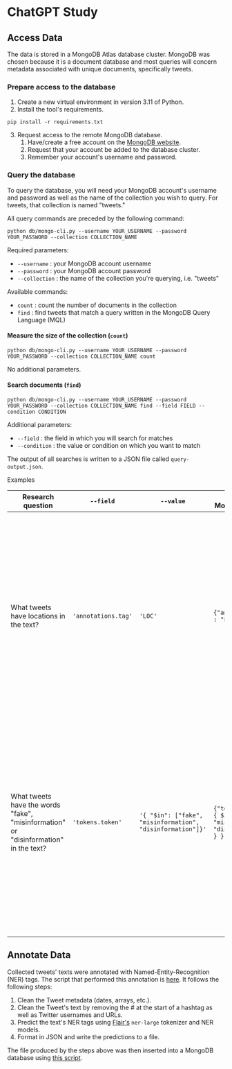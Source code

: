 # ChatGPT Study

## Access Data

The data is stored in a MongoDB Atlas database cluster. MongoDB was chosen because it is a document database and most queries will concern metadata associated with unique documents, specifically tweets.

### Prepare access to the database

1. Create a new virtual environment in version 3.11 of Python.
2. Install the tool's requirements.

```shell
pip install -r requirements.txt
```

3. Request access to the remote MongoDB database.
   1. Have/create a free account on the [MongoDB website](https://www.mongodb.com).
   2. Request that your account be added to the database cluster.
   3. Remember your account's username and password.

### Query the database

To query the database, you will need your MongoDB account's username and password as well as the name of the collection you wish to query. For tweets, that collection is named "tweets."

All query commands are preceded by the following command:

```shell
python db/mongo-cli.py --username YOUR_USERNAME --password YOUR_PASSWORD --collection COLLECTION_NAME
```

Required parameters:

- `--username` : your MongoDB account username
- `--password` : your MongoDB account password
- `--collection` : the name of the collection you're querying, i.e. "tweets"

Available commands:

- `count` : count the number of documents in the collection
- `find` : find tweets that match a query written in the MongoDB Query Language (MQL)

#### Measure the size of the collection (`count`)

```shell
python db/mongo-cli.py --username YOUR_USERNAME --password YOUR_PASSWORD --collection COLLECTION_NAME count
```

No additional parameters.

#### Search documents (`find`)

```shell
python db/mongo-cli.py --username YOUR_USERNAME --password YOUR_PASSWORD --collection COLLECTION_NAME find --field FIELD --condition CONDITION
```

Additional parameters:

- `--field` : the field in which you will search for matches
- `--condition` : the value or condition on which you want to match

The output of all searches is written to a JSON file called `query-output.json`.

Examples

<table>
   <tr>
      <th>Research question</th>
      <th><code>--field</code></th>
      <th><code>--value</code></th>
      <th>Query in MongoDB syntax</th>
      <th colspan=4>Example matches</th>
   </tr>
   <tr>
      <th colspan=4></th>
      <th>Tweet text</th>
      <th>NER results</th>
      <th>Tweet text</th>
      <th>NER results</th>
   </tr>
   <tr>
      <td>What tweets have locations in the text?</td>
      <td><code>'annotations.tag'</code></td>
      <td><code>'LOC'</code></td>
      <td><code>{"annotation.tag" : "LOC"}</code></td>
      <td>ChatGPT BOT on "Is cannabis legal in Italy and Israel" https://...</td>
      <td>
      Annotation:<br/>
         <code>"tag":"LOC",</code><br/>
         <code>"text":"Italy",</code><br/>
         <code>"score":0.9999960660934448,</code><br/>
         <code>"start_position":37,</code><br/>
         <code>"end_position":42</code><br/>
      </td>
      <td>"- This is a big innovation in the Metaverse industry, you can just walk up and ask the #AI #ChatGPT ​​any question.<br/><br/>@Enter_Realm reform Metaverse! « Enter_Realm: The future is here!<br/><br/>#AI is taking over Realm's Metaverse!...</td>
      <td>
      Annotation:<br/>
         <code>"tag":"LOC",</code><br/>
         <code>"text":"Metaverse",</code><br/>
         <code>"score":0.6627128720283508,</code><br/>
         <code>"start_position":393,</code><br/>
         <code>"end_position":402</code><br/>
      </td>
   </tr>
   <tr>
      <td>What tweets have the words "fake", "misinformation" or "disinformation" in the text?</td>
      <td><code>'tokens.token'</code></td>
      <td><code>'{ "$in": ["fake", "misinformation", "disinformation"]}'</code></td>
      <td><code>{"tokens.token" : { $in: ["fake", "misinformation", "disinformation"] } }</code></td>
      <td>ChatGPT - What people think it looks like vs. reality<br/>So much #AI hype & misinformation around these days.<br/><br/>I'm a strong proponent of using AI technology in healthcare, but we must approach its use responsibly, with an emphasis on:<br/><br/>High quality data & Real-world applications</td>
      <td>
      Token:<br/>
         <code>"index":16,</code><br/>
         <code>"token":"misinformation",</code><br/>
         <code>"start_position":72,</code><br/>
         <code>"end_position":86</code><br/>
      </td>
      <td>I have 5 numbers of contacts on my phone two are Businesses.<br/>None are family.<br/>Pictures and emails and profile pictures are super easy to fake. Chatgpt or whatever is going to make things so much more complicated.  Even if its from the genuine person. You can not trust it.</td>
      <td>
      Token:<br/>
      <code>"index":28,</code><br/>
      <code>"token":"fake",</code><br/>
      <code>"start_position":137,</code><br/>
      <code>"end_position":141</code><br/>
      </td>
   </tr>
</table>

## Annotate Data

Collected tweets' texts were annotated with Named-Entity-Recognition (NER) tags. The script that performed this annotation is [here](nlp/named-entity-recognition.py). It follows the following steps:

1. Clean the Tweet metadata (dates, arrays, etc.).
1. Clean the Tweet's text by removing the # at the start of a hashtag as well as Twitter usernames and URLs.
1. Predict the text's NER tags using [Flair's](https://github.com/flairNLP/flair) `ner-large` tokenizer and NER models.
1. Format in JSON and write the predictions to a file.

The file produced by the steps above was then inserted into a MongoDB database using [this script](db/build.py).
